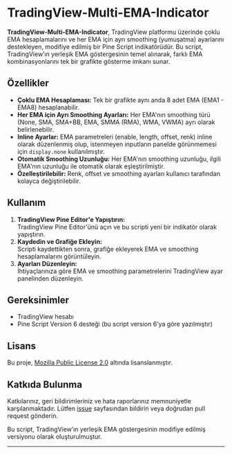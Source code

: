 # TradingView-Multi-EMA-Indicator

**TradingView-Multi-EMA-Indicator**, TradingView platformu üzerinde çoklu EMA hesaplamalarını ve her EMA için ayrı smoothing (yumuşatma) ayarlarını destekleyen, modifiye edilmiş bir Pine Script indikatörüdür. Bu script, TradingView’ın yerleşik EMA göstergesinin temel alınarak, farklı EMA kombinasyonlarını tek bir grafikte gösterme imkanı sunar.

## Özellikler

- **Çoklu EMA Hesaplaması:** Tek bir grafikte aynı anda 8 adet EMA (EMA1 - EMA8) hesaplanabilir.
- **Her EMA için Ayrı Smoothing Ayarları:** Her EMA'nın smoothing türü (None, SMA, SMA+BB, EMA, SMMA (RMA), WMA, VWMA) ayrı olarak belirlenebilir.
- **Inline Ayarlar:** EMA parametreleri (enable, length, offset, renk) inline olarak düzenlenmiş olup, istenmeyen inputların panelde görünmemesi için `display.none` kullanılmıştır.
- **Otomatik Smoothing Uzunluğu:** Her EMA'nın smoothing uzunluğu, ilgili EMA'nın uzunluğu ile otomatik olarak eşleştirilmiştir.
- **Özelleştirilebilir:** Renk, offset ve smoothing ayarları kullanıcı tarafından kolayca değiştirilebilir.

## Kullanım

1. **TradingView Pine Editor'e Yapıştırın:**  
   TradingView Pine Editor'ünü açın ve bu scripti yeni bir indikatör olarak yapıştırın.
2. **Kaydedin ve Grafiğe Ekleyin:**  
   Scripti kaydettikten sonra, grafiğe ekleyerek EMA ve smoothing hesaplamalarını görüntüleyin.
3. **Ayarları Düzenleyin:**  
   İhtiyaçlarınıza göre EMA ve smoothing parametrelerini TradingView ayar panelinden düzenleyin.

## Gereksinimler

- TradingView hesabı
- Pine Script Version 6 desteği (bu script version 6’ya göre yazılmıştır)

## Lisans

Bu proje, [Mozilla Public License 2.0](LICENSE) altında lisanslanmıştır.

## Katkıda Bulunma

Katkılarınız, geri bildirimleriniz ve hata raporlarınız memnuniyetle karşılanmaktadır. Lütfen [issue](https://github.com/barisgrbz/TradingView-Multi-EMA-Indicator/issues) sayfasından bildirin veya doğrudan pull request gönderin.


  Bu script, TradingView’ın yerleşik EMA göstergesinin modifiye edilmiş versiyonu olarak oluşturulmuştur.

---
